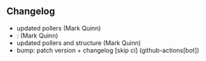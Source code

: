 ## Changelog

- updated pollers (Mark Quinn)
- : (Mark Quinn)
- updated pollers and structure (Mark Quinn)
- bump: patch version + changelog [skip ci] (github-actions[bot])